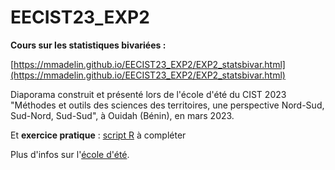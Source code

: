 # EECIST23_EXP2

**Cours sur les statistiques bivariées :**

[https://mmadelin.github.io/EECIST23_EXP2/EXP2_statsbivar.html](https://mmadelin.github.io/EECIST23_EXP2/EXP2_statsbivar.html)

Diaporama construit et présenté lors de l'école d'été du CIST 2023 "Méthodes et outils des sciences des territoires, une perspective Nord-Sud, Sud-Nord, Sud-Sud", à Ouidah (Bénin), en mars 2023.

Et **exercice pratique** : [script R](https://github.com/mmadelin/EECIST23_EXP2/blob/main/EXP2_ExoPratique.R) à compléter



Plus d'infos sur l'[école d'été](https://ee2023.netlify.app/).
